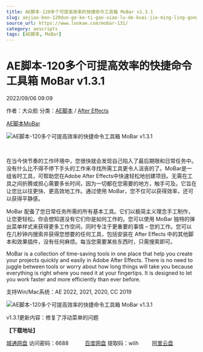 ```yaml
---
title: AE脚本-120多个可提高效率的快捷命令工具箱 MoBar v1.3.1
slug: aejiao-ben-120duo-ge-ke-ti-gao-xiao-lu-de-kuai-jie-ming-ling-gong-ju-xiang-mobar-v1-3-1
source_url: https://www.lookae.com/mobar-131/
category: aescripts
tags: [AE脚本, MoBar]
---
```

# AE脚本-120多个可提高效率的快捷命令工具箱 MoBar v1.3.1

2022/09/06 09:09

作者：大众脸
分类：[AE脚本](https://www.lookae.com/after-effects/aescripts/) / [After Effects](https://www.lookae.com/after-effects/)

[AE脚本](https://www.lookae.com/tag/ae%e8%84%9a%e6%9c%ac/)[MoBar](https://www.lookae.com/tag/mobar/)

![AE脚本-120多个可提高效率的快捷命令工具箱 MoBar v1.3.1](https://www.lookae.com/wp-content/uploads/2022/06/MoBar-.jpg "AE脚本-120多个可提高效率的快捷命令工具箱 MoBar v1.3.1-LookAE.com")

[﻿﻿﻿](https://cloud.video.taobao.com//play/u/705956171/p/1/e/6/t/1/362320005646.mp4)

在当今快节奏的工作环境中，您很快就会发现自己陷入了最后期限和日常任务中。没有什么比不得不停下手头的工作来寻找所需工具更令人沮丧的了。MoBar是一组省时工具，可帮助您在Adob​​e After Effects中快速轻松地创建项目。无需在工具之间折腾或担心需要多长时间，因为一切都在您需要的地方，触手可及。它旨在让您比以往更快、更高效地工作。通过使用 MoBar，您不仅可以获得效率，还可以获得平静感。

MoBar 配备了您日常任务所需的所有基本工具。它们以极简主义理念手工制作，让您更轻松。你会想知道没有它们你是如何工作的。您可以使用 MoBar 独特的弹出菜单样式来获得更多工作空间，同时专注于更重要的事情 – 您的工作。您可以在几秒钟内搜索并获得您想要的任何工具，包括安装在 After Effects 中的其他脚本和效果插件，没有任何麻烦。每当您需要某些东西时，只需搜索即可。

MoBar is a collection of time-saving tools in one place that help you create your projects quickly and easily in Adobe After Effects. There is no need to juggle between tools or worry about how long things will take you because everything is right where you need it at your fingertips. It is designed to let you work faster and more efficiently than ever before.

支持Win/Mac系统：AE 2022, 2021, 2020, CC 2019

![AE脚本-120多个可提高效率的快捷命令工具箱 MoBar v1.3.1](https://img.alicdn.com/imgextra/i2/705956171/O1CN01gi4em51vSMsejqaaj_!!705956171.jpg "AE脚本-120多个可提高效率的快捷命令工具箱 MoBar v1.3.1-LookAE.com")

v1.3.1更新内容：修复了浮动菜单的问题

**【下载地址】**

[城通网盘](https://url70.ctfile.com/f/2827370-667688335-57bc58?p=4431) 访问密码：6688           [百度网盘](https://pan.baidu.com/s/14WGguPlxRvDqC_FmNBQbEA?pwd=wlih) 提取码：wlih         [阿里云盘](https://www.aliyundrive.com/s/tKg8uAmCcCs)
